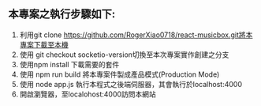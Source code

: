 ## 本專案之執行步驟如下:

1.	利用git clone https://github.com/RogerXiao0718/react-musicbox.git將本專案下載至本機
2.	使用 git checkout socketio-version切換至本次專案實作創建之分支
3.	使用npm install 下載需要的套件
4.	使用 npm run build 將本專案件製成產品模式(Production Mode)
5.	使用 node app.js 執行本程式之後端伺服器，其會執行於localhost:4000
6.	開啟瀏覽器，至localohost:4000訪問本網站
